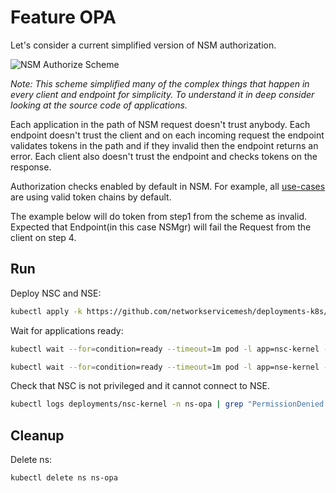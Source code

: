 # Feature OPA

Let's consider a current simplified version of NSM authorization.

![NSM Authorize Scheme](./scheme.png "NSM Authorize Scheme")

*Note: This scheme simplified many of the complex things that happen in every client and endpoint for simplicity. To understand it in deep consider looking at the source code of applications.*

Each application in the path of NSM request doesn't trust anybody. Each endpoint doesn't trust the client and on each incoming request the endpoint validates tokens in the path and if they invalid then the endpoint returns an error.
Each client also doesn't trust the endpoint and checks tokens on the response.

Authorization checks enabled by default in NSM. 
For example, all [use-cases](../../use-cases) are using valid token chains by default. 

The example below will do token from step1 from the scheme as invalid.
Expected that Endpoint(in this case NSMgr) will fail the Request from the client on step 4.

## Run

Deploy NSC and NSE:
```bash
kubectl apply -k https://github.com/networkservicemesh/deployments-k8s/examples/features/opa?ref=b25fc03a67098be10448b3258f71e82e605f5494
```

Wait for applications ready:
```bash
kubectl wait --for=condition=ready --timeout=1m pod -l app=nsc-kernel -n ns-opa
```
```bash
kubectl wait --for=condition=ready --timeout=1m pod -l app=nse-kernel -n ns-opa
```

Check that NSC is not privileged and it cannot connect to NSE.

```bash
kubectl logs deployments/nsc-kernel -n ns-opa | grep "PermissionDenied desc = no sufficient privileges"
```

## Cleanup

Delete ns:
```bash
kubectl delete ns ns-opa
```
